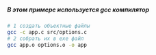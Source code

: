 
##### В этом примере используется *gcc* компилятор

```sh
# 1 создать объектные файлы
gcc -c app.c src/options.c
# 2 собрать их в exe файл
gcc app.o options.o -o app
```